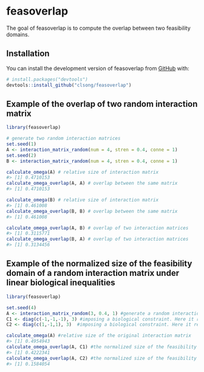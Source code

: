 
<!-- README.md is generated from README.Rmd. Please edit that file -->

# feasoverlap

<!-- badges: start -->
<!-- badges: end -->

The goal of feasoverlap is to compute the overlap between two
feasibility domains.

## Installation

You can install the development version of feasoverlap from
[GitHub](https://github.com/) with:

``` r
# install.packages("devtools")
devtools::install_github("clsong/feasoverlap")
```

## Example of the overlap of two random interaction matrix

``` r
library(feasoverlap)

# generate two random interaction matrices
set.seed(1)
A <- interaction_matrix_random(num = 4, stren = 0.4, conne = 1)
set.seed(2)
B <- interaction_matrix_random(num = 4, stren = 0.4, conne = 1)

calculate_omega(A) # relative size of interaction matrix
#> [1] 0.4710153
calculate_omega_overlap(A, A) # overlap between the same matrix
#> [1] 0.4710153

calculate_omega(B) # relative size of interaction matrix
#> [1] 0.461008
calculate_omega_overlap(B, B) # overlap between the same matrix
#> [1] 0.461008

calculate_omega_overlap(A, B) # overlap of two interaction matrices
#> [1] 0.3115771
calculate_omega_overlap(B, A) # overlap of two interaction matrices
#> [1] 0.3134456
```

## Example of the normalized size of the feasibility domain of a random interaction matrix under linear biological inequalities

``` r
library(feasoverlap)

set.seed(4)
A <- interaction_matrix_random(3, 0.4, 1) #generate a random interaction matrix
C1 <- diag(c(-1,-1,-1), 3) #imposing a biological constraint. Here it refers to that the growth rates of all species have to be positive
C2 <- diag(c(1,-1,1), 3)  #imposing a biological constraint. Here it refers to that the growth rates of species 1 and 3 have to be negative, and the growth rates of species 2 has to be positive

calculate_omega(A) #relative size of the original interaction matrix
#> [1] 0.4954943
calculate_omega_overlap(A, C1) #the normalized size of the feasibility domain of a random interaction matrix under linear biological constriants C1
#> [1] 0.4222341
calculate_omega_overlap(A, C2) #the normalized size of the feasibility domain of a random interaction matrix under linear biological constriants C2
#> [1] 0.1584054
```
